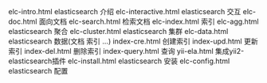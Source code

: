 elc-intro.html        elasticsearch 介绍
elc-interactive.html  elasticsearch 交互
elc-doc.html          面向文档
elc-search.html       检索文档
elc-index.html        索引
elc-agg.html          elasticsearch 聚合
elc-cluster.html      elasticsearch 集群
elc-data.html         elasticsearch 数据(文档 索引 ...)
index-cre.html        创建索引
index-upd.html        更新索引
index-del.html        删除索引
index-query.html      查询
yii-ela.html          集成yii2-elasticsearch插件
elc-install.html      elasticsearch 安装
elc-config.html       elasticsearch 配置
